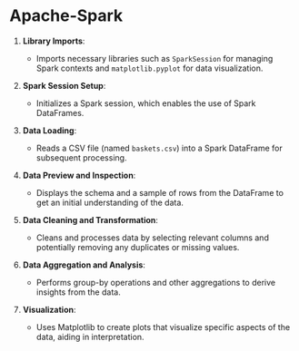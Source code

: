 # Apache-Spark


1. **Library Imports**:
   - Imports necessary libraries such as `SparkSession` for managing Spark contexts and `matplotlib.pyplot` for data visualization.

2. **Spark Session Setup**:
   - Initializes a Spark session, which enables the use of Spark DataFrames.

3. **Data Loading**:
   - Reads a CSV file (named `baskets.csv`) into a Spark DataFrame for subsequent processing.

4. **Data Preview and Inspection**:
   - Displays the schema and a sample of rows from the DataFrame to get an initial understanding of the data.

5. **Data Cleaning and Transformation**:
   - Cleans and processes data by selecting relevant columns and potentially removing any duplicates or missing values.

6. **Data Aggregation and Analysis**:
   - Performs group-by operations and other aggregations to derive insights from the data.

7. **Visualization**:
   - Uses Matplotlib to create plots that visualize specific aspects of the data, aiding in interpretation.
